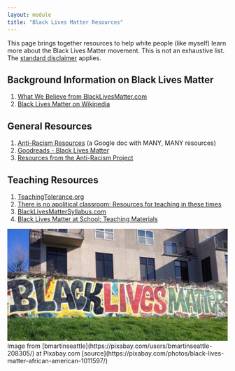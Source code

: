 ```yaml
---
layout: module
title: "Black Lives Matter Resources"
---
```

This page brings together resources to help white people (like myself) learn more about the Black Lives Matter movement. This is not an exhaustive list. The [standard disclaimer](/disclaimer.html) applies.

Background Information on Black Lives Matter
---
1.  [What We Believe from BlackLivesMatter.com](https://blacklivesmatter.com/what-we-believe/)
2.  [Black Lives Matter on Wikipedia](https://en.wikipedia.org/wiki/Black_Lives_Matter)

General Resources
---
1.  [Anti-Racism Resources](https://bit.ly/ANTIRACISMRESOURCES) (a Google doc with MANY, MANY resources)
2.  [Goodreads - Black Lives Matter](https://www.goodreads.com/genres/black-lives-matter)
3.  [Resources from the Anti-Racism Project](https://www.antiracismproject.org/resources)

Teaching Resources
---
1.  [TeachingTolerance.org](https://www.tolerance.org/the-moment/june-1-2020-black-lives-matter)
2.  [There is no apolitical classroom: Resources for teaching in these times](https://ncte.org/blog/2017/08/there-is-no-apolitical-classroom-resources-for-teaching-in-these-times/)
3.  [BlackLivesMatterSyllabus.com](http://blacklivesmattersyllabus.com/)
4.  [Black Lives Matter at School: Teaching Materials](https://blacklivesmatteratschool.com/teaching-materials/)

<img src="/learning/files/blmheader.jpg" alt="Image of graffiti saying Black Lives Matter" />
Image from [bmartinseattle](https://pixabay.com/users/bmartinseattle-208305/) at Pixabay.com [source](https://pixabay.com/photos/black-lives-matter-african-american-1011597/)
